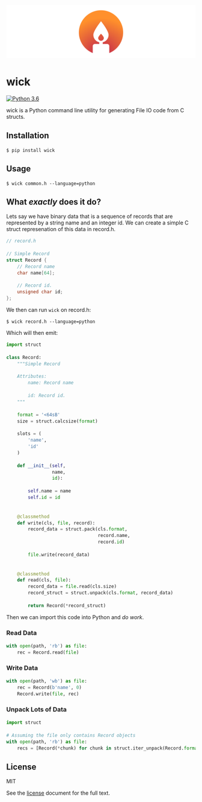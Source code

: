 # [![wick](.media/logo.svg)](https://github.com/JoshuaSkelly/wick)

# wick

[![Python 3.6](https://img.shields.io/badge/python-3.6-blue.svg)]()

wick is a Python command line utility for generating File IO code from C structs.

## Installation

```shell
$ pip install wick
```

## Usage

```shell
$ wick common.h --language=python
```

## What _exactly_ does it do?

Lets say we have binary data that is a sequence of records that are represented by a string name and an integer id. We can create a simple C struct represenation of this data in record.h.

```C
// record.h

// Simple Record
struct Record {
    // Record name
    char name[64];

    // Record id.
    unsigned char id;
};
```

We then can run `wick` on record.h:

```shell
$ wick record.h --language=python
```

Which will then emit:

```python
import struct

class Record:
    """Simple Record
    
    Attributes:
        name: Record name
    
        id: Record id.
    """

    format = '<64sB'
    size = struct.calcsize(format)

    slots = (
        'name',
        'id'
    )

    def __init__(self,
                 name,
                 id):
    
        self.name = name
        self.id = id
    

    @classmethod
    def write(cls, file, record):
        record_data = struct.pack(cls.format, 
                                  record.name,
                                  record.id)
    
        file.write(record_data)
    

    @classmethod
    def read(cls, file):
        record_data = file.read(cls.size)
        record_struct = struct.unpack(cls.format, record_data)
    
        return Record(*record_struct)
```

Then we can import this code into Python and _do work_.

### Read Data
```python
with open(path, 'rb') as file:
    rec = Record.read(file)
```

### Write Data
```python
with open(path, 'wb') as file:
    rec = Record(b'name', 0)
    Record.write(file, rec)
```

### Unpack Lots of Data
```python
import struct

# Assuming the file only contains Record objects
with open(path, 'rb') as file:
    recs = [Record(*chunk) for chunk in struct.iter_unpack(Record.format, file.read())]
```

## License
MIT

See the [license](./LICENSE) document for the full text.
